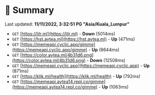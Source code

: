 # 📖 Summary
Last updated: **11/11/2022, 3:32:51 PG "Asia/Kuala_Lumpur"**

- `GET` [https://lilr.ml](https://lilr.ml) - **Down** (5014ms)
- `GET` [https://hst.aytea.ml](https://hst.aytea.ml) - **Up** (471ms)
- `GET` [https://memeapi.cyclic.app/gimme](https://memeapi.cyclic.app/gimme) - **Up** (8644ms)
- `GET` [https://color.aytea.ml/4b31d6.png](https://color.aytea.ml/4b31d6.png) - **Down** (12508ms)
- `GET` [https://memeapi.cyclic.app](https://memeapi.cyclic.app) - **Up** (871ms)
- `GET` [https://klik.ml/health](https://klik.ml/health) - **Up** (792ms)
- `GET` [https://memeapi.aytea14.repl.co/gimme](https://memeapi.aytea14.repl.co/gimme) - **Up** (1063ms)
